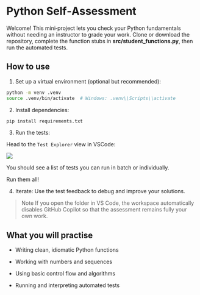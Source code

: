# Python Self‑Assessment

Welcome! This mini‑project lets you check your Python fundamentals without needing an instructor to grade your work. Clone or download the repository, complete the function stubs in **src/student_functions.py**, then run the automated tests.

## How to use

1. Set up a virtual environment (optional but recommended):

```bash
python -m venv .venv
source .venv/bin/activate  # Windows: .venv\\Scripts\\activate
```

2. Install dependencies:

```bash
pip install requirements.txt
```

3. Run the tests:

Head to the `Test Explorer` view in VSCode:

<img src="https://code.visualstudio.com/assets/docs/python/testing/test-explorer-no-tests.png">

You should see a list of tests you can run in batch or individually.

Run them all!

4. Iterate: Use the test feedback to debug and improve your solutions.

> Note If you open the folder in VS Code, the workspace automatically disables GitHub Copilot so that the assessment remains fully your own work.

## What you will practise

- Writing clean, idiomatic Python functions

- Working with numbers and sequences

- Using basic control flow and algorithms

- Running and interpreting automated tests
